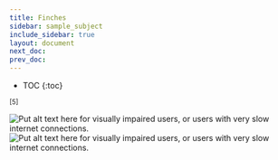 ```yaml
---
title: Finches
sidebar: sample_subject
include_sidebar: true
layout: document
next_doc: 
prev_doc: 
---
```


* TOC
{:toc}

<sup>[5]</sup>

<img src="/template-information-site/assets/images/sample_subject/finch1.jpg" alt="Put alt text here for visually impaired users, or users with very slow internet connections."/>

<img src="/template-information-site/assets/images/sample_subject/finch2.jpg" alt="Put alt text here for visually impaired users, or users with very slow internet connections."/>
